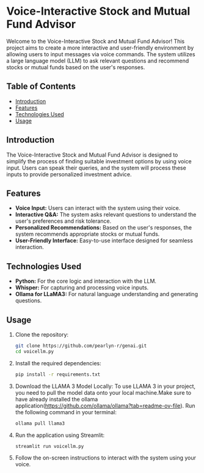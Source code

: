 # Voice-Interactive Stock and Mutual Fund Advisor

Welcome to the Voice-Interactive Stock and Mutual Fund Advisor! This project aims to create a more interactive and user-friendly environment by allowing users to input messages via voice commands. The system utilizes a large language model (LLM) to ask relevant questions and recommend stocks or mutual funds based on the user's responses.

## Table of Contents

- [Introduction](#introduction)
- [Features](#features)
- [Technologies Used](#technologies-used)
- [Usage](#usage)

## Introduction

The Voice-Interactive Stock and Mutual Fund Advisor is designed to simplify the process of finding suitable investment options by using voice input. Users can speak their queries, and the system will process these inputs to provide personalized investment advice.

## Features

- **Voice Input:** Users can interact with the system using their voice.
- **Interactive Q&A:** The system asks relevant questions to understand the user's preferences and risk tolerance.
- **Personalized Recommendations:** Based on the user's responses, the system recommends appropriate stocks or mutual funds.
- **User-Friendly Interface:** Easy-to-use interface designed for seamless interaction.

## Technologies Used

- **Python:** For the core logic and interaction with the LLM.
- **Whisper:** For capturing and processing voice inputs.
- **Ollama for LLaMA3:** For natural language understanding and generating questions.


## Usage

1. Clone the repository:
    ```bash
    git clone https://github.com/pearlyn-r/genai.git
    cd voicellm.py
    ```

2. Install the required dependencies:
    ```bash
    pip install -r requirements.txt
    ```

3. Download the LLAMA 3 Model Locally:
    To use LLAMA 3 in your project, you need to pull the model data onto your local machine.Make sure to have already installed the ollama application(https://github.com/ollama/ollama?tab=readme-ov-file). Run the following command in your terminal:
    ```bash
    ollama pull llama3
    ```


4. Run the application using Streamlit:
    ```bash
    streamlit run voicellm.py
    ```

6. Follow the on-screen instructions to interact with the system using your voice.
